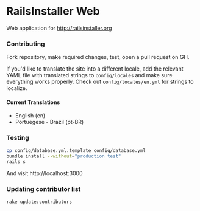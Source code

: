 # RailsInstaller Web

Web application for http://railsinstaller.org

### Contributing

Fork repository, make required changes, test, open a pull request on GH.

If you'd like to translate the site into a different locale, add the relevant
YAML file with translated strings to `config/locales` and make sure everything
works properly. Check out `config/locales/en.yml` for strings to localize.

#### Current Translations

- English (en)
- Portuegese - Brazil (pt-BR) 

### Testing

```bash
cp config/database.yml.template config/database.yml
bundle install --without="production test"
rails s
```

And visit http://localhost:3000

### Updating contributor list

```bash
rake update:contributors
```
